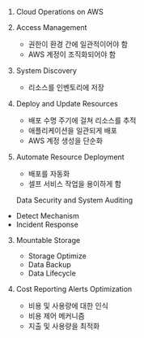 1.  Cloud Operations on AWS

2.  Access Management

    - 권한이 환경 간에 일관적이어야 함
    - AWS 계정이 조직화되어야 함

3.  System Discovery

    - 리소스를 인벤토리에 저장

4.  Deploy and Update Resources

    - 배포 수명 주기에 걸쳐 리소스를 추적
    - 애플리케이션을 일관되게 배포
    - AWS 계정 생성을 단순화

5.  Automate Resource Deployment

    - 배포를 자동화
    - 셀프 서비스 작업을 용이하게 함

    Data Security and System Auditing

- Detect Mechanism
- Incident Response

3. Mountable Storage

   - Storage Optimize
   - Data Backup
   - Data Lifecycle

4. Cost Reporting Alerts Optimization
   - 비용 및 사용량에 대한 인식
   - 비용 제어 메커니즘
   - 지출 및 사용량을 최적화
